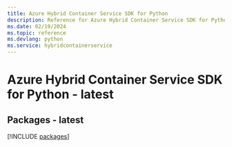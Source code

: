 ```yaml
---
title: Azure Hybrid Container Service SDK for Python
description: Reference for Azure Hybrid Container Service SDK for Python
ms.date: 02/19/2024
ms.topic: reference
ms.devlang: python
ms.service: hybridcontainerservice
---
```

# Azure Hybrid Container Service SDK for Python - latest
## Packages - latest
[!INCLUDE [packages](hybrid-container-service-index.md)]